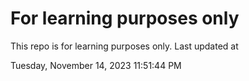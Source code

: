 # For learning purposes only
This repo is for learning purposes only.
Last updated at

Tuesday, November 14, 2023 11:51:44 PM

